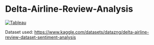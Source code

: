 # Delta-Airline-Review-Analysis

[![Tableau](https://img.shields.io/badge/Tableau-E97627?style=for-the-badge&logo=Tableau&logoColor=white)](https://public.tableau.com/views/DeltaAirlineReview/Dashboard1?:language=en-US&:sid=&:redirect=auth&:display_count=n&:origin=viz_share_link)

Dataset used: https://www.kaggle.com/datasets/datazng/delta-airline-review-dataset-sentiment-analysis


